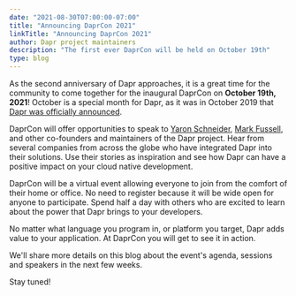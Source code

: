 ```yaml
---
date: "2021-08-30T07:00:00-07:00"
title: "Announcing DaprCon 2021"
linkTitle: "Announcing DaprCon 2021"
author: Dapr project maintainers
description: "The first ever DaprCon will be held on October 19th"
type: blog
---
```


As the second anniversary of Dapr approaches, it is a great time for the community to come together for the inaugural DaprCon on **October 19th, 2021**! October is a special month for Dapr, as it was in October 2019 that [Dapr was officially announced](https://cloudblogs.microsoft.com/opensource/2019/10/16/announcing-dapr-open-source-project-build-microservice-applications/). 

DaprCon will offer opportunities to speak to [Yaron Schneider](https://github.com/yaron2), [Mark Fussell](https://github.com/msfussell), and other co-founders and maintainers of the Dapr project.
Hear from several companies from across the globe who have integrated Dapr into their solutions. Use their stories as inspiration and see how Dapr can have a positive impact on your cloud native development.

DaprCon will be a virtual event allowing everyone to join from the comfort of their home or office. No need to register because it will be wide open for anyone to participate. Spend half a day with others who are excited to learn about the power that Dapr brings to your developers. 

No matter what language you program in, or platform you target, Dapr adds value to your application. At DaprCon you will get to see it in action. 

We'll share more details on this blog about the event's agenda, sessions and speakers in the next few weeks.

Stay tuned!
